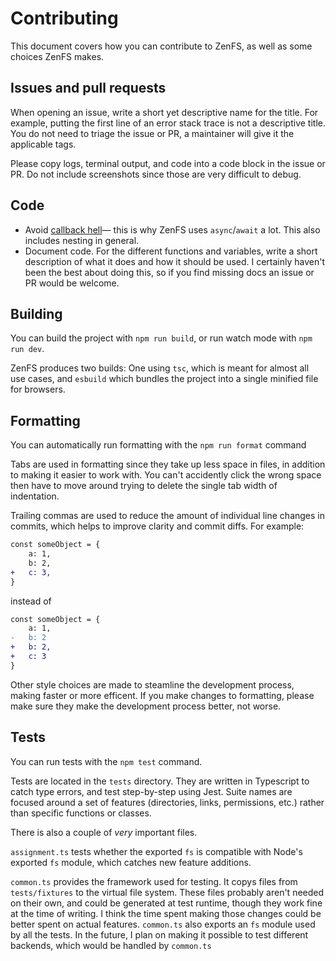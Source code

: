 # Contributing

This document covers how you can contribute to ZenFS, as well as some choices ZenFS makes.

## Issues and pull requests

When opening an issue, write a short yet descriptive name for the title. For example, putting the first line of an error stack trace is not a descriptive title. You do not need to triage the issue or PR, a maintainer will give it the applicable tags.

Please copy logs, terminal output, and code into a code block in the issue or PR. Do not include screenshots since those are very difficult to debug.

## Code

-   Avoid [callback hell](http://callbackhell.com/)— this is why ZenFS uses `async`/`await` a lot. This also includes nesting in general.
-   Document code. For the different functions and variables, write a short description of what it does and how it should be used. I certainly haven't been the best about doing this, so if you find missing docs an issue or PR would be welcome.

## Building

You can build the project with `npm run build`, or run watch mode with `npm run dev`.

ZenFS produces two builds: One using `tsc`, which is meant for almost all use cases, and `esbuild` which bundles the project into a single minified file for browsers.

## Formatting

You can automatically run formatting with the `npm run format` command

Tabs are used in formatting since they take up less space in files, in addition to making it easier to work with. You can't accidently click the wrong space then have to move around trying to delete the single tab width of indentation.

Trailing commas are used to reduce the amount of individual line changes in commits, which helps to improve clarity and commit diffs. For example:

```diff
const someObject = {
	a: 1,
	b: 2,
+	c: 3,
}

```

instead of

```diff
const someObject = {
	a: 1,
-	b: 2
+	b: 2,
+	c: 3
}

```

Other style choices are made to steamline the development process, making faster or more efficent. If you make changes to formatting, please make sure they make the development process better, not worse.

## Tests

You can run tests with the `npm test` command.

Tests are located in the `tests` directory. They are written in Typescript to catch type errors, and test step-by-step using Jest. Suite names are focused around a set of features (directories, links, permissions, etc.) rather than specific functions or classes.

There is also a couple of _very_ important files.

`assignment.ts` tests whether the exported `fs` is compatible with Node's exported `fs` module, which catches new feature additions.

`common.ts` provides the framework used for testing. It copys files from `tests/fixtures` to the virtual file system. These files probably aren't needed on their own, and could be generated at test runtime, though they work fine at the time of writing. I think the time spent making those changes could be better spent on actual features. `common.ts` also exports an `fs` module used by all the tests. In the future, I plan on making it possible to test different backends, which would be handled by `common.ts`
